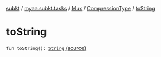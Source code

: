 [subkt](../../../index.md) / [myaa.subkt.tasks](../../index.md) / [Mux](../index.md) / [CompressionType](index.md) / [toString](./to-string.md)

# toString

`fun toString(): `[`String`](https://kotlinlang.org/api/latest/jvm/stdlib/kotlin/-string/index.html) [(source)](https://github.com/Myaamori/SubKt/blob/0.1.11/src/main/kotlin/myaa/subkt/tasks/muxtask.kt#L120)